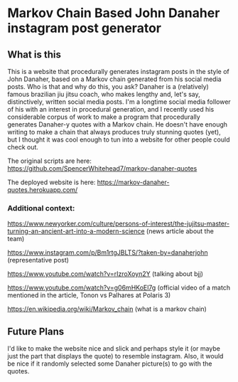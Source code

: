 # Markov Chain Based John Danaher instagram post generator

## What is this

This is a website that procedurally generates instagram posts in the style of John Danaher, based on a Markov chain generated from his social media posts. Who is that and why do this, you ask? Danaher is a (relatively) famous brazilian jiu jitsu coach, who makes lengthy and, let's say, distinctively, written social media posts. I'm a longtime social media follower of his with an interest in procedural generation, and I recently used his considerable corpus of work to make a program that procedurally generates Danaher-y quotes with a Markov chain. He doesn't have enough writing to make a chain that always produces truly stunning quotes (yet), but I thought it was cool enough to tun into a website for other people could check out.

The original scripts are here: https://github.com/SpencerWhitehead7/markov-danaher-quotes

The deployed website is here: https://markov-danaher-quotes.herokuapp.com/

### Additional context:

https://www.newyorker.com/culture/persons-of-interest/the-jujitsu-master-turning-an-ancient-art-into-a-modern-science (news article about the team)

https://www.instagram.com/p/Bm1rtgJBLTS/?taken-by=danaherjohn (representative post)

https://www.youtube.com/watch?v=rIzroXoyn2Y (talking about bjj)

https://www.youtube.com/watch?v=g06mHKoEl7g (official video of a match mentioned in the article, Tonon vs Palhares at Polaris 3)

https://en.wikipedia.org/wiki/Markov_chain (what is a markov chain)


## Future Plans

I'd like to make the website nice and slick and perhaps style it (or maybe just the part that displays the quote) to resemble instagram. Also, it would be nice if it randomly selected some Danaher picture(s) to go with the quotes.